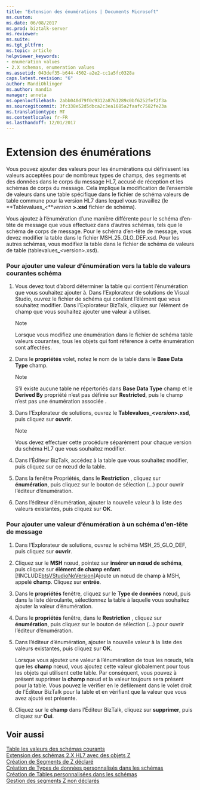 ```yaml
---
title: "Extension des énumérations | Documents Microsoft"
ms.custom: 
ms.date: 06/08/2017
ms.prod: biztalk-server
ms.reviewer: 
ms.suite: 
ms.tgt_pltfrm: 
ms.topic: article
helpviewer_keywords:
- enumeration values
- 2.X schemas, enumeration values
ms.assetid: 043def35-b644-4502-a2e2-cc1a5fc0328a
caps.latest.revision: "6"
author: MandiOhlinger
ms.author: mandia
manager: anneta
ms.openlocfilehash: 2abb040d79f0c9312a8761289c0bf6252fef2f3a
ms.sourcegitcommit: 3fc338e52d5dbca2c3ea1685a2faafc7582fe23a
ms.translationtype: MT
ms.contentlocale: fr-FR
ms.lasthandoff: 12/01/2017
---
```

# <a name="extending-enumerations"></a>Extension des énumérations
Vous pouvez ajouter des valeurs pour les énumérations qui définissent les valeurs acceptées pour de nombreux types de champs, des segments et des données dans le corps du message HL7, accusé de réception et les schémas de corps du message. Cela implique la modification de l’ensemble de valeurs dans une table spécifique dans le fichier de schéma valeurs de table commune pour la version HL7 dans lequel vous travaillez (le **Tablevalues_\<***version*  **\>.xsd** fichier de schéma).  
  
 Vous ajoutez à l’énumération d’une manière différente pour le schéma d’en-tête de message que vous effectuez dans d’autres schémas, tels que le schéma de corps de message. Pour le schéma d’en-tête de message, vous devez modifier la table dans le fichier MSH_25_GLO_DEF.xsd. Pour les autres schémas, vous modifiez la table dans le fichier de schéma de valeurs de table (tablevalues_\<version\>.xsd).  
  
### <a name="to-add-an-enumeration-value-to-the-table-values-common-schema-file"></a>Pour ajouter une valeur d’énumération vers la table de valeurs courantes schéma  
  
1.  Vous devez tout d’abord déterminer la table qui contient l’énumération que vous souhaitez ajouter à. Dans l’Explorateur de solutions de Visual Studio, ouvrez le fichier de schéma qui contient l’élément que vous souhaitez modifier. Dans l’Explorateur BizTalk, cliquez sur l’élément de champ que vous souhaitez ajouter une valeur à utiliser.  
  
    > [!NOTE]
    >  Lorsque vous modifiez une énumération dans le fichier de schéma table valeurs courantes, tous les objets qui font référence à cette énumération sont affectées.  
  
2.  Dans le **propriétés** volet, notez le nom de la table dans le **Base Data Type** champ.  
  
    > [!NOTE]
    >  S’il existe aucune table ne répertoriés dans **Base Data Type** champ et le **Derived By** propriété n’est pas définie sur **Restricted**, puis le champ n’est pas une énumération associée .  
  
3.  Dans l’Explorateur de solutions, ouvrez le **Tablevalues_\<***version***\>.xsd**, puis cliquez sur **ouvrir**.  
  
    > [!NOTE]
    >  Vous devez effectuer cette procédure séparément pour chaque version du schéma HL7 que vous souhaitez modifier.  
  
4.  Dans l’Éditeur BizTalk, accédez à la table que vous souhaitez modifier, puis cliquez sur ce nœud de la table.  
  
5.  Dans la fenêtre Propriétés, dans le **Restriction** , cliquez sur **énumération**, puis cliquez sur le bouton de sélection (...) pour ouvrir l’éditeur d’énumération.  
  
6.  Dans l’éditeur d’énumération, ajouter la nouvelle valeur à la liste des valeurs existantes, puis cliquez sur **OK**.  
  
### <a name="to-add-an-enumeration-value-to-a-message-header-schema"></a>Pour ajouter une valeur d’énumération à un schéma d’en-tête de message  
  
1.  Dans l’Explorateur de solutions, ouvrez le schéma MSH_25_GLO_DEF, puis cliquez sur **ouvrir**.  
  
2.  Cliquez sur le **MSH** nœud, pointez sur **insérer un nœud de schéma**, puis cliquez sur **élément de champ enfant**. [!INCLUDE[btsVStudioNoVersion](../../includes/btsvstudionoversion-md.md)]Ajoute un nœud de champ à MSH, appelé **champ**. Cliquez sur **entrée**.  
  
3.  Dans le **propriétés** fenêtre, cliquez sur le **Type de données** nœud, puis dans la liste déroulante, sélectionnez la table à laquelle vous souhaitez ajouter la valeur d’énumération.  
  
4.  Dans le **propriétés** fenêtre, dans le **Restriction** , cliquez sur **énumération**, puis cliquez sur le bouton de sélection (...) pour ouvrir l’éditeur d’énumération.  
  
5.  Dans l’éditeur d’énumération, ajouter la nouvelle valeur à la liste des valeurs existantes, puis cliquez sur **OK**.  
  
     Lorsque vous ajoutez une valeur à l’énumération de tous les nœuds, tels que les **champ** nœud, vous ajoutez cette valeur globalement pour tous les objets qui utilisent cette table. Par conséquent, vous pouvez à présent supprimer la **champ** nœud et la valeur toujours sera présent pour la table. Vous pouvez le vérifier en le défilement dans le volet droit de l’Éditeur BizTalk pour la table et en vérifiant que la valeur que vous avez ajouté est présente.  
  
6.  Cliquez sur le **champ** dans l’Éditeur BizTalk, cliquez sur **supprimer**, puis cliquez sur **Oui**.  
  
## <a name="see-also"></a>Voir aussi  
 [Table les valeurs des schémas courants](../../adapters-and-accelerators/accelerator-hl7/table-values-common-schemas.md)   
 [Extension des schémas 2.X HL7 avec des objets Z](../../adapters-and-accelerators/accelerator-hl7/extending-hl7-2-x-schemas-with-z-objects.md)   
 [Création de Segments de Z déclaré](../../adapters-and-accelerators/accelerator-hl7/creating-declared-z-segments.md)   
 [Création de Types de données personnalisés dans les schémas](../../adapters-and-accelerators/accelerator-hl7/creating-custom-data-types-in-schemas.md)   
 [Création de Tables personnalisées dans les schémas](../../adapters-and-accelerators/accelerator-hl7/creating-custom-tables-in-schemas.md)   
 [Gestion des segments Z non déclarés](../../adapters-and-accelerators/accelerator-hl7/handling-undeclared-z-segments.md)